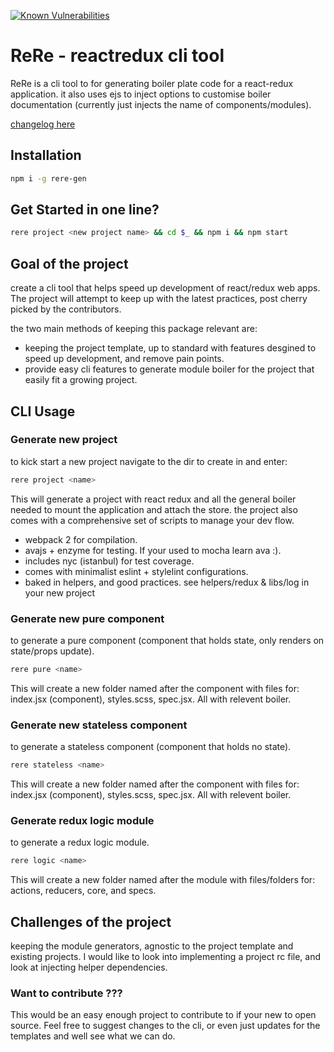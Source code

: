 [![Known Vulnerabilities](https://snyk.io/test/npm/rere-gen/badge.svg)](https://snyk.io/test/npm/rere-gen)

# ReRe - reactredux cli tool

ReRe is a cli tool to for generating boiler plate code for a react-redux application. it also uses ejs to inject
options to customise boiler documentation (currently just injects the name of components/modules).

[changelog here](./changelog.md)

## Installation

```sh
npm i -g rere-gen
```

## Get Started in one line?
```sh
rere project <new project name> && cd $_ && npm i && npm start
```

## Goal of the project
create a cli tool that helps speed up development of react/redux web apps.
The project will attempt to keep up with the latest practices, post cherry
picked by the contributors.

the two main methods of keeping this package relevant are:

- keeping the project template, up to standard with features desgined
  to speed up development, and remove pain points.
- provide easy cli features to generate module boiler for the project
  that easily fit a growing project. 

## CLI Usage

### Generate new project

to kick start a new project navigate to the dir to create in and enter:

```sh
rere project <name>
```

This will generate a project with react redux and all the general boiler needed to mount the application and attach
the store. the project also comes with a comprehensive set of scripts to manage your dev flow.

 - webpack 2 for compilation.
 - avajs + enzyme for testing. If your used to mocha learn ava :).
 - includes nyc (istanbul) for test coverage.
 - comes with minimalist eslint + stylelint configurations.
 - baked in helpers, and good practices. see helpers/redux & libs/log in your new project


### Generate new pure component
to generate a pure component (component that holds state, only renders on state/props update).

```sh
rere pure <name>
```

This will create a new folder named after the component with files for: index.jsx (component), styles.scss, spec.jsx. All with relevent boiler.


### Generate new stateless component
to generate a stateless component (component that holds no state).

```sh
rere stateless <name>
```

This will create a new folder named after the component with files for: index.jsx (component), styles.scss, spec.jsx. All with relevent boiler.


### Generate redux logic module
to generate a redux logic module.

```sh
rere logic <name>
```

This will create a new folder named after the module with files/folders for: actions, reducers, core, and specs. 


## Challenges of the project
keeping the module generators, agnostic to the project template and existing projects. I would like to look into implementing a project
rc file, and look at injecting helper dependencies.


### Want to contribute ???
This would be an easy enough project to contribute to if your new to open source. Feel free to suggest changes to the cli,
or even just updates for the templates and well see what we can do.

